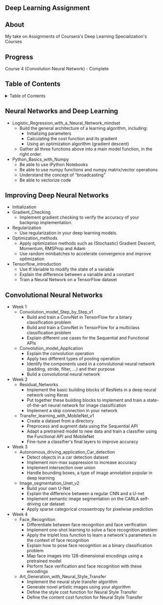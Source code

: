 ## Deep Learning Assignment

## About

My take on Assignments of Coursera's Deep Learning Specialization's Courses

## Progress

Course 4 (Convolution Neural Network) - Complete

## Table of Contents

<details>
  <summary>Table of Contents</summary>
  <ol>
    <li><a href="#neural-networks-and-deep-learning">Neural Networks and Deep Learning</a></li>
    <li><a href="#improving-deep-neural-networks">Improving Deep Neural Networks: Hyperparameter Tuning, Regularization and Optimization</a></li>
    <li><a href="#convolutional-neural-networks">Convolutional Neural Networks</a></li>
  </ol>
</details>

## Neural Networks and Deep Learning
* Logistic_Regression_with_a_Neural_Network_mindset
  * Build the general architecture of a learning algorithm, including:
    * Initializing parameters
    * Calculating the cost function and its gradient
    * Using an optimization algorithm (gradient descent)
  * Gather all three functions above into a main model function, in the right order.
* Python_Basics_with_Numpy
  * Be able to use iPython Notebooks
  * Be able to use numpy functions and numpy matrix/vector operations
  * Understand the concept of "broadcasting"
  * Be able to vectorize code

## Improving Deep Neural Networks
* Initialization
* Gradient_Checking
  * Implement gradient checking to verify the accuracy of your backprop implementation.
* Regularization
  * Use regularization in your deep learning models.
* Optimization_methods
  * Apply optimization methods such as (Stochastic) Gradient Descent, Momentum, RMSProp and Adam
  * Use random minibatches to accelerate convergence and improve optimization
* Tensorflow_introduction
  * Use tf.Variable to modify the state of a variable
  * Explain the difference between a variable and a constant
  * Train a Neural Network on a TensorFlow dataset

## Convolutional Neural Networks
* Week 1
  * Convolution_model_Step_by_Step_v1
    * Build and train a ConvNet in TensorFlow for a binary classification problem
    * Build and train a ConvNet in TensorFlow for a multiclass classification problem
    * Explain different use cases for the Sequential and Functional APIs
  * Convolution_model_Application
    * Explain the convolution operation
    * Apply two different types of pooling operation
    * Identify the components used in a convolutional neural network (padding, stride, filter, ...) and their purpose
    * Build a convolutional neural network
* Week 2
  * Residual_Networks
    * Implement the basic building blocks of ResNets in a deep neural network using Keras
    * Put together these building blocks to implement and train a state-of-the-art neural network for image classification
    * Implement a skip connection in your network
  * Transfer_learning_with_MobileNet_v1
    * Create a dataset from a directory
    * Preprocess and augment data using the Sequential API
    * Adapt a pretrained model to new data and train a classifier using the Functional API and MobileNet
    * Fine-tune a classifier's final layers to improve accuracy
* Week 3
  * Autonomous_driving_application_Car_detection
    * Detect objects in a car detection dataset
    * Implement non-max suppression to increase accuracy
    * Implement intersection over union
    * Handle bounding boxes, a type of image annotation popular in deep learning
  * Image_segmentation_Unet_v2
    * Build your own U-Net
    * Explain the difference between a regular CNN and a U-net
    * Implement semantic image segmentation on the CARLA self-driving car dataset
    * Apply sparse categorical crossentropy for pixelwise prediction
* Week 4
  * Face_Recognition
    * Differentiate between face recognition and face verification
    * Implement one-shot learning to solve a face recognition problem
    * Apply the triplet loss function to learn a network's parameters in the context of face recognition
    * Explain how to pose face recognition as a binary classification problem
    * Map face images into 128-dimensional encodings using a pretrained model
    * Perform face verification and face recognition with these encodings
  * Art_Generation_with_Neural_Style_Transfer
    * Implement the neural style transfer algorithm 
    * Generate novel artistic images using your algorithm 
    * Define the style cost function for Neural Style Transfer
    * Define the content cost function for Neural Style Transfer
